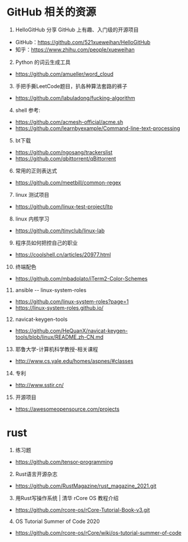 # GitHub 相关的资源

1. HelloGitHub 分享 GitHub 上有趣、入门级的开源项目
- GitHub：https://github.com/521xueweihan/HelloGitHub
- 知乎：https://www.zhihu.com/people/xueweihan
2. Python 的词云生成工具
- https://github.com/amueller/word_cloud
3. 手把手撕LeetCode题目，扒各种算法套路的裤子
- https://github.com/labuladong/fucking-algorithm
4. shell 参考:
- https://github.com/acmesh-official/acme.sh
- https://github.com/learnbyexample/Command-line-text-processing
5. bt下载
- https://github.com/ngosang/trackerslist
- https://github.com/qbittorrent/qBittorrent
6. 常用的正则表达式
- https://github.com/meetbill/common-regex
7. linux 测试项目
- https://github.com/linux-test-project/ltp
8. linux 内核学习
- https://github.com/tinyclub/linux-lab
9. 程序员如何把控自己的职业
- https://coolshell.cn/articles/20977.html
10. 终端配色
- https://github.com/mbadolato/iTerm2-Color-Schemes
11. ansible  -- linux-system-roles
- https://github.com/linux-system-roles?page=1
- https://linux-system-roles.github.io/
12. navicat-keygen-tools
- https://github.com/HeQuanX/navicat-keygen-tools/blob/linux/README.zh-CN.md
13. 耶鲁大学-计算机科学教授-相关课程
- http://www.cs.yale.edu/homes/aspnes/#classes
14. 专利
- http://www.sstir.cn/
15. 开源项目
- https://awesomeopensource.com/projects


# rust

1. 练习题
- https://github.com/tensor-programming
2. Rust语言开源杂志
- https://github.com/RustMagazine/rust_magazine_2021.git
3. 用Rust写操作系统 | 清华 rCore OS 教程介绍
- https://github.com/rcore-os/rCore-Tutorial-Book-v3.git
4. OS Tutorial Summer of Code 2020
- https://github.com/rcore-os/rCore/wiki/os-tutorial-summer-of-code

